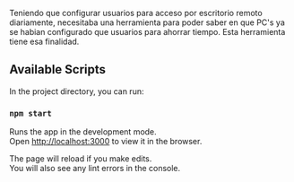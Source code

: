 Teniendo que configurar usuarios para acceso por escritorio remoto diariamente, necesitaba una herramienta para poder saber en que PC's ya se habian configurado que usuarios para ahorrar tiempo. Esta herramienta tiene esa finalidad.

## Available Scripts

In the project directory, you can run:

### `npm start`

Runs the app in the development mode.\
Open [http://localhost:3000](http://localhost:3000) to view it in the browser.

The page will reload if you make edits.\
You will also see any lint errors in the console.


